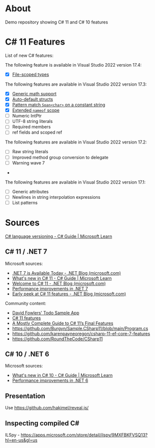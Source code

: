 # About
Demo repository showing C# 11 and C# 10 features

# C# 11 Features

List of new C# features:

The following feature is available in Visual Studio 2022 version 17.4:
- [x] [File-scoped types](https://learn.microsoft.com/en-us/dotnet/csharp/whats-new/csharp-11#file-scoped-types)

The following features are available in Visual Studio 2022 version 17.3:
- [x] [Generic math support](https://devblogs.microsoft.com/dotnet/preview-features-in-net-6-generic-math/)
- [x] [Auto-default structs](https://learn.microsoft.com/en-us/dotnet/csharp/whats-new/csharp-11#auto-default-struct)
- [x] [Pattern match `Span<char>` on a constant string](https://learn.microsoft.com/en-us/dotnet/csharp/whats-new/csharp-11#pattern-match-spanchar-or-readonlyspanchar-on-a-constant-string)
- [x] [Extended `nameof` scope](https://learn.microsoft.com/en-us/dotnet/csharp/whats-new/csharp-11#extended-nameof-scope)
- [ ] Numeric IntPtr
- [ ] UTF-8 string literals
- [ ] Required members
- [ ] ref fields and scoped ref

The following features are available in Visual Studio 2022 version 17.2:
- [ ] Raw string literals
- [ ] Improved method group conversion to delegate
- [ ] Warning wave 7
- 
The following features are available in Visual Studio 2022 version 17.1:
- [ ] Generic attributes
- [ ] Newlines in string interpolation expressions
- [ ] List patterns

# Sources
[C# language versioning - C# Guide | Microsoft Learn](https://learn.microsoft.com/en-us/dotnet/csharp/language-reference/configure-language-version)

## C# 11 / .NET 7
Microsoft sources:
- [.NET 7 is Available Today - .NET Blog (microsoft.com)](https://devblogs.microsoft.com/dotnet/announcing-dotnet-7/)
- [What's new in C# 11 - C# Guide | Microsoft Learn](https://learn.microsoft.com/en-us/dotnet/csharp/whats-new/csharp-11)
- [Welcome to C# 11 - .NET Blog (microsoft.com)](https://devblogs.microsoft.com/dotnet/welcome-to-csharp-11/)
- [Performance improvements in .NET 7](https://devblogs.microsoft.com/dotnet/performance_improvements_in_net_7/)
- [Early peek at C# 11 features - .NET Blog (microsoft.com)](https://devblogs.microsoft.com/dotnet/early-peek-at-csharp-11-features/)

Community content:
- [David Fowlers' Todo Sample App](https://github.com/davidfowl/TodoApi)
- [C# 11 features](https://github.com/martindisch/CSharp11Features)
- [A Mostly Complete Guide to C# 11’s Final Features](https://medium.com/young-coder/a-mostly-complete-guide-to-c-11s-final-features-d43e6c9aa727)
- https://github.com/Burgyn/Sample.CSharp11/blob/main/Program.cs
- https://github.com/karenpayneoregon/csharp-11-ef-core-7-features
- https://github.com/RoundTheCode/CSharp11

## C# 10 / .NET 6
Microsoft sources:
- [What's new in C# 10 - C# Guide | Microsoft Learn](https://learn.microsoft.com/en-us/dotnet/csharp/whats-new/csharp-10)
- [Performance improvements in .NET 6](https://devblogs.microsoft.com/dotnet/performance-improvements-in-net-6)

## Presentation
Use https://github.com/hakimel/reveal.js/

## Inspecting compiled C#

ILSpy - https://apps.microsoft.com/store/detail/ilspy/9MXFBKFVSQ13?hl=en-us&gl=us